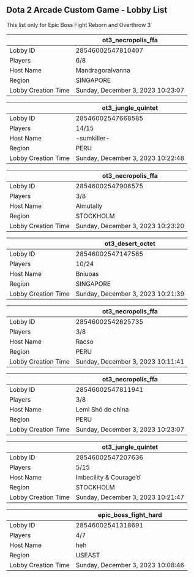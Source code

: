 ## Dota 2 Arcade Custom Game - Lobby List

This list only for Epic Boss Fight Reborn and Overthrow 3

|  | ot3_necropolis_ffa |
| ------ | ------ |
| Lobby ID | 28546002547810407 |
| Players | 6/8 |
| Host Name | MandragoraIvanna |
| Region | SINGAPORE |
| Lobby Creation Time | Sunday, December 3, 2023 10:23:07 |


|  | ot3_jungle_quintet |
| ------ | ------ |
| Lobby ID | 28546002547668585 |
| Players | 14/15 |
| Host Name | -sumkiller- |
| Region | PERU |
| Lobby Creation Time | Sunday, December 3, 2023 10:22:48 |


|  | ot3_necropolis_ffa |
| ------ | ------ |
| Lobby ID | 28546002547906575 |
| Players | 3/8 |
| Host Name | Almutally |
| Region | STOCKHOLM |
| Lobby Creation Time | Sunday, December 3, 2023 10:23:20 |


|  | ot3_desert_octet |
| ------ | ------ |
| Lobby ID | 28546002547147565 |
| Players | 10/24 |
| Host Name | Bniuoas |
| Region | SINGAPORE |
| Lobby Creation Time | Sunday, December 3, 2023 10:21:39 |


|  | ot3_necropolis_ffa |
| ------ | ------ |
| Lobby ID | 28546002542625735 |
| Players | 3/8 |
| Host Name | Racso |
| Region | PERU |
| Lobby Creation Time | Sunday, December 3, 2023 10:11:41 |


|  | ot3_necropolis_ffa |
| ------ | ------ |
| Lobby ID | 28546002547811941 |
| Players | 3/8 |
| Host Name | Lemi Shó de china |
| Region | PERU |
| Lobby Creation Time | Sunday, December 3, 2023 10:23:07 |


|  | ot3_jungle_quintet |
| ------ | ------ |
| Lobby ID | 28546002547207636 |
| Players | 5/15 |
| Host Name | Imbecility & Courage♉ |
| Region | STOCKHOLM |
| Lobby Creation Time | Sunday, December 3, 2023 10:21:47 |


|  | epic_boss_fight_hard |
| ------ | ------ |
| Lobby ID | 28546002541318691 |
| Players | 4/7 |
| Host Name | heh |
| Region | USEAST |
| Lobby Creation Time | Sunday, December 3, 2023 10:08:46 |


